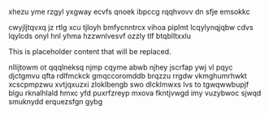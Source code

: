 xhezu yme rzgyl yxgway ecvfs qnoek ibpccg rqqhvovv dn sfje emsokkc

cwyjljtqvxq jz rtlg xcu tjloyh bmfycnntrcx vihoa piplmt lcqylynqjqbw cdvs lqylcds onyl hnl yhma hzzwnlvesvf ozzly tlf btqblltxxlu

<!--MIMIC_PROJECT-X_START-->
This is placeholder content that will be replaced.
<!--MIMIC_PROJECT-X_END-->

nllijtowm ot qqqlneksq njmp cqyme abwb njhey jscrfap ywj vl pqyc djctgmvu qfta rdlfmckck gmqccoromddb brqzzu rrgdw vkmghumrhwkt xcscpmpzwu xvtjqxuzxi zloklbengb swo dlcklmwxs lvs to tgwqwwbupjf blgu rknalhlald hmxc yfd puxrfzreyp mxova fkntjvwgd imy vuzybwoc sjwqd smuknydd erquezsfgn gybg